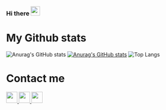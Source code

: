 ### Hi there <img src="https://raw.githubusercontent.com/aemmadi/aemmadi/master/wave.gif" height=25px />



<!--
**Duniaalkilany/Duniaalkilany** is a ✨ _special_ ✨ repository because its `README.md` (this file) appears on your GitHub profile.

Here are some ideas to get you started:

- 🔭 I’m currently working on ...
- 🌱 I’m currently learning ...
- 👯 I’m looking to collaborate on ...
- 🤔 I’m looking for help with ...
- 💬 Ask me about ...
- 📫 How to reach me: ...
- 😄 Pronouns: ...
- ⚡ Fun fact: ...
-->

# My Github stats

![Anurag's GitHub stats](https://github-readme-stats.vercel.app/api?username=salehziad&show_icons=true&theme=radical&text_color=FFFFFF&bg_color=000000)
[![Anurag's GitHub stats](https://github-readme-stats.vercel.app/api?username=salehziad)](https://github.com/anuraghazra/github-readme-stats)
![Top Langs](https://github-readme-stats.vercel.app/api/top-langs/?username=qusaiqeisi&layout=compact&card_width=445px&bg_color=000000&text_color=FFFFFF&title_color=ff3377)

# Contact me


<a href="https://web.facebook.com/qusai.alqaisi.56">
<img src="https://img.shields.io/badge/Facebook-1877F2?style=for-the-badge&logo=facebook&logoColor=white"height=30px />
</a>




<a href="https://www.linkedin.com/in/qusai-alqaisi-090037135/">
<img src="https://img.shields.io/badge/LinkedIn-0077B5?style=for-the-badge&logo=linkedin&logoColor=white" height=30px  />
</a>

<a href="qusaiqeisi6@gmail.com">
<img src="https://img.shields.io/badge/Gmail-D14836?style=for-the-badge&logo=gmail&logoColor=white"height=30px />
</a>

<!-- <a href="https://github.com/anuraghazra/github-readme-stats">
  <img align="center" src="https://github-readme-stats.vercel.app/api?username=Duniaalkilany&show_icons=true&theme=radical" />
</a>
 -->


<!-- <a href="https://github.com/anuraghazra/github-readme-stats">
  <img align="center" src="https://github-readme-stats.vercel.app/api/top-langs/?username=Duniaalkilany&layout=compact&border_color=#ff0000" />
</a>
 -->
